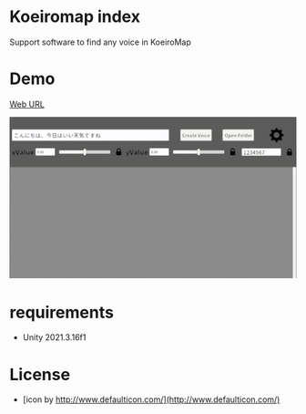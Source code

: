 # Koeiromap index

Support software to find any voice in KoeiroMap

# Demo

[Web URL](https://ayutaz.github.io/koeiromap-index/WebGL/)

![](Docs/Demo.gif)

# requirements
* Unity 2021.3.16f1

# License
* [icon by http://www.defaulticon.com/](http://www.defaulticon.com/)